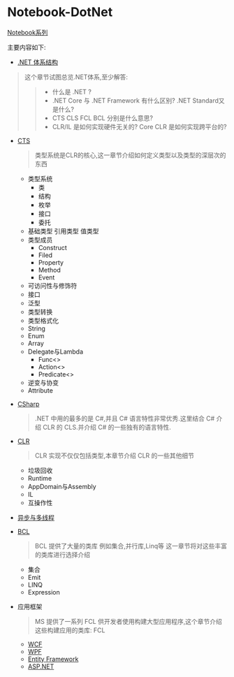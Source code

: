# Notebook-DotNet

[Notebook系列](https://github.com/dp9u0/Notebook)

主要内容如下:

* [.NET 体系结构](./0.overview/README.md)

> 这个章节试图总览.NET体系,至少解答:
>
>> * 什么是 .NET ?
>> * .NET Core 与 .NET Framework 有什么区别? .NET Standard又是什么?
>> * CTS CLS FCL BCL 分别是什么意思?
>> * CLR/IL 是如何实现硬件无关的? Core CLR 是如何实现跨平台的?

* [CTS](./1.type/README.md)
  
  > 类型系统是CLR的核心,这一章节介绍如何定义类型以及类型的深层次的东西

  * 类型系统
    * 类
    * 结构
    * 枚举
    * 接口
    * 委托
  * 基础类型 引用类型 值类型
  * 类型成员
    * Construct
    * Filed
    * Property
    * Method
    * Event
  * 可访问性与修饰符
  * 接口
  * 泛型  
  * 类型转换
  * 类型格式化
  * String
  * Enum  
  * Array
  * Delegate与Lambda
    * Func<>
    * Action<>
    * Predicate<>
  * 逆变与协变
  * Attribute

* [CSharp](./2.csharp/README.md)

  > .NET 中用的最多的是 C#,并且 C# 语言特性非常优秀.这里结合 C# 介绍 CLR 的 CLS.并介绍 C# 的一些独有的语言特性.

* [CLR](./3.clr/README.md)

  > CLR 实现不仅仅包括类型,本章节介绍 CLR 的一些其他细节

  * 垃圾回收
  * Runtime
  * AppDomain与Assembly
  * IL  
  * 互操作性
* [异步与多线程](./4.async&thread/README.md)
* [BCL](./5.bcl/README.md)

  > BCL 提供了大量的类库 例如集合,并行库,Linq等 这一章节将对这些丰富的类库进行选择介绍

  * 集合
  * Emit
  * LINQ
  * Expression

* 应用框架

  > MS 提供了一系列 FCL 供开发者使用构建大型应用程序,这个章节介绍这些构建应用的类库: FCL

  * [WCF](./6.wcf/README.md)
  * [WPF](./7.wpf/README.md)
  * [Entity Framework](./8.ef/README.md)  
  * [ASP.NET](./9.asp.net/README.md)
